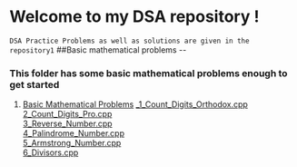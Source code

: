 # Welcome to my DSA repository !
`DSA Practice Problems as well as solutions are given in the repository1`
##Basic mathematical problems --
### This folder has some basic mathematical problems enough to get started
1. [Basic Mathematical Problems](https://github.com/Nabin-09/Data_Structures_and_Algorithms/tree/main/1_Basic_Mathematical_Problems)
    [_1_Count_Digits_Orthodox.cpp](https://github.com/Nabin-09/Data_Structures_and_Algorithms/blob/main/1_Basic_Mathematical_Problems/1_Count_Digits_Orthodox.cpp)<br>
    [2_Count_Digits_Pro.cpp](https://github.com/Nabin-09/Data_Structures_and_Algorithms/blob/main/1_Basic_Mathematical_Problems/2_Count_Digits_Pro.cpp)<br>
    [3_Reverse_Number.cpp](https://github.com/Nabin-09/Data_Structures_and_Algorithms/blob/main/1_Basic_Mathematical_Problems/3_Reverse_Number.cpp)<br>
    [4_Palindrome_Number.cpp](https://github.com/Nabin-09/Data_Structures_and_Algorithms/blob/main/1_Basic_Mathematical_Problems/4_Palindrome_Number.cpp)<br>
    [5_Armstrong_Number.cpp](https://github.com/Nabin-09/Data_Structures_and_Algorithms/blob/main/1_Basic_Mathematical_Problems/5_Armstrong_Number.cpp)<br>
    [6_Divisors.cpp](https://github.com/Nabin-09/Data_Structures_and_Algorithms/blob/main/1_Basic_Mathematical_Problems/6_Divisors.cpp)<br>
   
